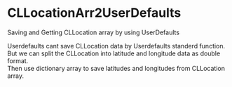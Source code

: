 # CLLocationArr2UserDefaults
Saving and Getting CLLocation array by using UserDefaults

Userdefaults cant save CLLocation data by Userdefaults standerd function.<br />
But we can split the CLLocation into latitude and longitude data as double format.<br />
Then use dictionary array to save latitudes and longitudes from CLLocation array.<br />


